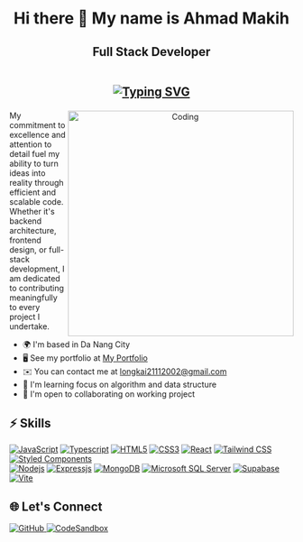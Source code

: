 <h1 align="center">Hi there 👋 My name is Ahmad Makih</h1>
<!-- ================================================================================================================================== -->
<h2 align="center">
  Full Stack Developer
	<br/>
	  <br/>
	<p align="center">
<a href="https://git.io/typing-svg"><img src="https://readme-typing-svg.herokuapp.com?font=Roboto+Mono&size=20&pause=1000&color=4F46E5&background=58FF4A00&center=true&random=false&width=600&lines=Keep+Learning%2C+Keep+Doing;Planned+project+are+the+main+ones;From+Indonesia%2C+INA" alt="Typing SVG" /></a>
	</p>
<!-- <p align="center"><img src="https://komarev.com/ghpvc/?username=BCIamLong&color=green&style=flat-square" alt="BCIamLong" /> </p></p> -->
</h2>
<!-- -------------------- -->
<!-- <img align="right" alt="Coding" width="340" style="border-radius:20px;"
	src="https://i.ibb.co/2ssF0C8/ok123.gif"> -->

<p align="center"> 
   <img align="right" alt="Coding" width="400" src="https://github-readme-stats.vercel.app/api/top-langs/?username=BCIamLong&layout=compact&text_color=daf7dc&bg_color=171717&border_color=262626">
</p>

My commitment to excellence and attention to detail fuel my ability to turn ideas into reality through efficient and scalable code. Whether it's backend architecture, frontend design, or full-stack development, I am dedicated to contributing meaningfully to every project I undertake.

-   🌍  I'm based in Da Nang City
-   🖥️  See my portfolio at [My Portfolio](https://my-portfolio-long-hoang.netlify.app/)
-   ✉️  You can contact me at [longkai21112002@gmail.com](mailto:longkai21112002@gmail.com)
-   🧠  I'm learning focus on algorithm and data structure
-   🤝  I'm open to collaborating on working project

##


## ⚡ Skills 

<div align="left">
	<div>
<a href="#"><img src="https://img.shields.io/badge/-JavaScript-%23F7DF1C?style=badge&logo=javascript&logoColor=000000&labelColor=%23F7DF1C&color=%23FFCE5A" alt="JavaScript"></a>
<a href="#"><img src="https://img.shields.io/badge/-Typescript-%231572B6?style=badge&logo=typescript&logoColor=000000" alt="Typescript"></a>
<a href="#"><img src="https://img.shields.io/badge/-HTML5-%23E44D27?style=badge&logo=html5&logoColor=ffffff" alt="HTML5"></a>
<a href="#"><img src="https://img.shields.io/badge/-CSS3-%231572B6?style=badge&logo=css3&logoColor=ffffff" alt="CSS3"></a>
<a href="#"><img src="https://img.shields.io/badge/-React-61DAFB?style=badge&logo=react&logoColor=ffffff" alt="React"></a>
<a href="#"><img src="https://img.shields.io/badge/Tailwind_CSS-38B2AC?style=badge&logo=tailwind-css&logoColor=ffffff" alt="Tailwind CSS"></a>	
<a href="#"><img src="https://img.shields.io/badge/styled--components-DB7093?style=badge&logo=styled-components&logoColor=ffffff" alt="Styled Components"></a>
</div>
<a href="#"><img src="https://img.shields.io/badge/-Nodejs-339933?style=badge&logo=Node.js&logoColor=ffffff" alt="Nodejs"></a>
<a href="#"><img src="https://img.shields.io/badge/Express.js-404D59?style=badge&express&logoColor=ffffff" alt="Expressjs"></a>
<a href="#"><img src="https://img.shields.io/badge/MongoDB-4EA94B?style=badge&logo=mongodb&logoColor=ffffff" alt="MongoDB"></a>
<a href="#"><img src="https://img.shields.io/badge/Microsoft%20SQL%20Server-CC2927?style=badge&logo=microsoft%20sql%20server&logoColor=ffffff" alt="Microsoft SQL Server"></a>
<a href="#"><img src="https://img.shields.io/badge/Supabase-3FCF8E?style=badge&logo=supabase&logoColor=ffffff" alt="Supabase"></a>
<a href="#"><img src="https://img.shields.io/badge/Vite-646CFF?style=badge&logo=vite&logoColor=ffffff" alt="Vite"></a>
</div>



## 🌐 Let's Connect


<div align="left">
  <a href="https://github.com/BCIamLong">
    <img src="https://img.shields.io/badge/GitHub-121013?style=for-the-badge&logo=github" alt="GitHub">
</a>
<a href="https://codesandbox.io/u/longhoang2111">
    <img src="https://img.shields.io/badge/CodeSandbox-111827?style=for-the-badge&logo=codesandbox&logoColor=f9fafb&color=262626" alt="CodeSandbox">
</a>
</div>

<br/>
